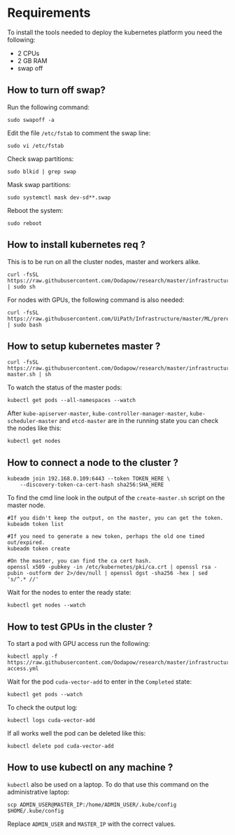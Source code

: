 # Requirements

To install the tools needed to deploy the kubernetes platform you need the following:
 * 2 CPUs
 * 2 GB RAM
 * swap off

## How to turn off swap?

Run the following command:

```
sudo swapoff -a
```

Edit the file `/etc/fstab` to comment the swap line:

```
sudo vi /etc/fstab
```

Check swap partitions:

```
sudo blkid | grep swap  
```

Mask swap partitions:

```
sudo systemctl mask dev-sd**.swap
```

Reboot the system:

```
sudo reboot
```

## How to install kubernetes req ?

This is to be run on all the cluster nodes, master and workers alike.

```
curl -fsSL https://raw.githubusercontent.com/Oodapow/research/master/infrastructure/kubernetes/os/ubuntu/main.sh | sudo sh
```

For nodes with GPUs, the following command is also needed:

```
curl -fsSL https://raw.githubusercontent.com/UiPath/Infrastructure/master/ML/prereq_installer.sh | sudo bash
```

## How to setup kubernetes master ?

```
curl -fsSL https://raw.githubusercontent.com/Oodapow/research/master/infrastructure/kubernetes/create-master.sh | sh
```

To watch the status of the master pods:

```
kubectl get pods --all-namespaces --watch
```

After `kube-apiserver-master`, `kube-controller-manager-master`, `kube-scheduler-master` and `etcd-master` are in the running state you can check the nodes like this:

```
kubectl get nodes
```

## How to connect a node to the cluster ?

```
kubeadm join 192.168.0.109:6443 --token TOKEN_HERE \
    --discovery-token-ca-cert-hash sha256:SHA_HERE
```

To find the cmd line look in the output of the `create-master.sh` script on the master node.

```
#If you didn't keep the output, on the master, you can get the token.
kubeadm token list

#If you need to generate a new token, perhaps the old one timed out/expired.
kubeadm token create

#On the master, you can find the ca cert hash.
openssl x509 -pubkey -in /etc/kubernetes/pki/ca.crt | openssl rsa -pubin -outform der 2>/dev/null | openssl dgst -sha256 -hex | sed 's/^.* //'
```

Wait for the nodes to enter the ready state:

```
kubectl get nodes --watch
```

## How to test GPUs in the cluster ?

To start a pod with GPU access run the following:

```
kubectl apply -f https://raw.githubusercontent.com/Oodapow/research/master/infrastructure/kubernetes/tests/gpu-access.yml
```

Wait for the pod `cuda-vector-add` to enter in the `Completed` state:

```
kubectl get pods --watch
```

To check the output log:

```
kubectl logs cuda-vector-add
```

If all works well the pod can be deleted like this:

```
kubectl delete pod cuda-vector-add
```

## How to use kubectl on any machine ?

`kubectl` also be used on a laptop. To do that use this command on the administrative laptop:

```
scp ADMIN_USER@MASTER_IP:/home/ADMIN_USER/.kube/config $HOME/.kube/config
```

Replace `ADMIN_USER` and `MASTER_IP` with the correct values.